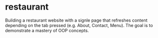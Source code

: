 # restaurant
Building a restaurant website with a signle page that refreshes content depending on the tab pressed (e.g. About, Contact, Menu). The goal is to demonstrate a mastery of OOP concepts. 
